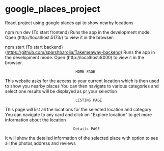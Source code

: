# google_places_project
 React project using google places api to show nearby locations

npm run dev (To start frontend)
Runs the app in the development mode.
Open (http://localhost:5173/) to view it in the browser.

npm start (To start backend) (https://github.com/sparshbarolia/Takemeaway-backend)
Runs the app in the development mode.
Open (http://localhost:8000) to view it in the browser.

                                    HOME PAGE
This website asks for the access to your current location which is then used to show you nearby places
You can then navigate to various categories and select one
results will be displayed as pr your selection

                                    LISTING PAGE
This page will list all the locations for the selected location and category
You can navigate to any card and click on "Explore location" to get more information about the location

                                   Details PAGE
It will show the detailed information of the selected place with option to see all the photos,address and reviews

